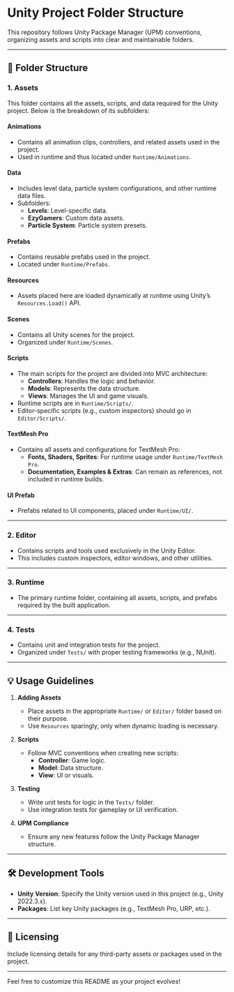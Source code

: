 # Unity Project Folder Structure

This repository follows Unity Package Manager (UPM) conventions, organizing assets and scripts into clear and maintainable folders.

---

## 📁 Folder Structure

### **1. Assets**
This folder contains all the assets, scripts, and data required for the Unity project. Below is the breakdown of its subfolders:

#### **Animations**
- Contains all animation clips, controllers, and related assets used in the project.
- Used in runtime and thus located under `Runtime/Animations`.

#### **Data**
- Includes level data, particle system configurations, and other runtime data files.
- Subfolders:
  - **Levels**: Level-specific data.
  - **EzyGamers**: Custom data assets.
  - **Particle System**: Particle system presets.

#### **Prefabs**
- Contains reusable prefabs used in the project.
- Located under `Runtime/Prefabs`.

#### **Resources**
- Assets placed here are loaded dynamically at runtime using Unity’s `Resources.Load()` API.

#### **Scenes**
- Contains all Unity scenes for the project.
- Organized under `Runtime/Scenes`.

#### **Scripts**
- The main scripts for the project are divided into MVC architecture:
  - **Controllers**: Handles the logic and behavior.
  - **Models**: Represents the data structure.
  - **Views**: Manages the UI and game visuals.
- Runtime scripts are in `Runtime/Scripts/`.
- Editor-specific scripts (e.g., custom inspectors) should go in `Editor/Scripts/`.

#### **TextMesh Pro**
- Contains all assets and configurations for TextMesh Pro:
  - **Fonts, Shaders, Sprites**: For runtime usage under `Runtime/TextMesh Pro`.
  - **Documentation, Examples & Extras**: Can remain as references, not included in runtime builds.

#### **UI Prefab**
- Prefabs related to UI components, placed under `Runtime/UI/`.

---

### **2. Editor**
- Contains scripts and tools used exclusively in the Unity Editor.
- This includes custom inspectors, editor windows, and other utilities.

---

### **3. Runtime**
- The primary runtime folder, containing all assets, scripts, and prefabs required by the built application.

---

### **4. Tests**
- Contains unit and integration tests for the project.
- Organized under `Tests/` with proper testing frameworks (e.g., NUnit).

---

## 💡 Usage Guidelines

1. **Adding Assets**
   - Place assets in the appropriate `Runtime/` or `Editor/` folder based on their purpose.
   - Use `Resources` sparingly, only when dynamic loading is necessary.

2. **Scripts**
   - Follow MVC conventions when creating new scripts:
     - **Controller**: Game logic.
     - **Model**: Data structure.
     - **View**: UI or visuals.

3. **Testing**
   - Write unit tests for logic in the `Tests/` folder.
   - Use integration tests for gameplay or UI verification.

4. **UPM Compliance**
   - Ensure any new features follow the Unity Package Manager structure.

---

## 🛠️ Development Tools
- **Unity Version**: Specify the Unity version used in this project (e.g., Unity 2022.3.x).
- **Packages**: List key Unity packages (e.g., TextMesh Pro, URP, etc.).

---

## 📜 Licensing
Include licensing details for any third-party assets or packages used in the project.

---

Feel free to customize this README as your project evolves!
